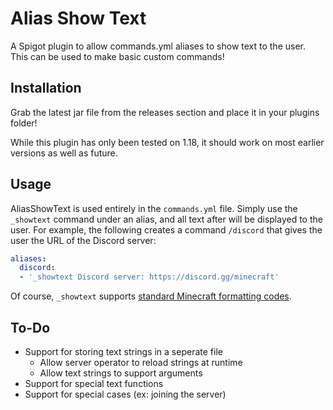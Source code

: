 # Alias Show Text

A Spigot plugin to allow commands.yml aliases to show text to the user.
This can be used to make basic custom commands!

## Installation

Grab the latest jar file from the releases section and place it in your plugins folder!

While this plugin has only been tested on 1.18, it should work on most earlier versions as well as future.

## Usage

AliasShowText is used entirely in the `commands.yml` file.
Simply use the `_showtext` command under an alias, and all text after will be displayed to the user.
For example, the following creates a command `/discord` that gives the user the URL of the Discord server:

```yaml
aliases:
  discord:
  - '_showtext Discord server: https://discord.gg/minecraft'
```

Of course, `_showtext` supports [standard Minecraft formatting codes](https://minecraft.fandom.com/wiki/Formatting_codes).

## To-Do

* Support for storing text strings in a seperate file
	* Allow server operator to reload strings at runtime
	* Allow text strings to support arguments
* Support for special text functions
* Support for special cases (ex: joining the server)

